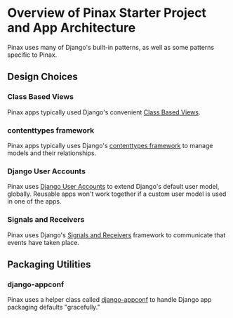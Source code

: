 # Overview of Pinax Starter Project and App Architecture

Pinax uses many of Django's built-in patterns, as well as some patterns specific to Pinax. 

## Design Choices

### Class Based Views

Pinax apps typically used Django's convenient [Class Based Views](https://docs.djangoproject.com/en/dev/topics/class-based-views/).

### contenttypes framework

Pinax apps typically uses Django's [contenttypes framework](https://docs.djangoproject.com/en/dev/ref/contrib/contenttypes/) to manage models and their relationships.

### Django User Accounts

Pinax uses [Django User Accounts](https://github.com/pinax/django-user-accounts) to extend Django's default user model, globally. Reusable apps won't work together if a custom user model is used in one of the apps.

### Signals and Receivers

Pinax uses Django's [Signals and Receivers](https://docs.djangoproject.com/en/dev/topics/signals/) framework to communicate that events have taken place.

## Packaging Utilities

### django-appconf

Pinax uses a helper class called [django-appconf](https://django-appconf.readthedocs.io) to handle Django app packaging defaults "gracefully."



